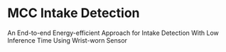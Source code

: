 # MCC Intake Detection
An End-to-end Energy-efficient Approach for Intake Detection With Low Inference Time Using Wrist-worn Sensor
 
